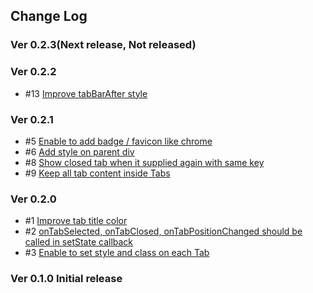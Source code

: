 ## Change Log

### Ver 0.2.3(Next release, Not released)


### Ver 0.2.2

  * #13 [Improve tabBarAfter style](https://github.com/georgeOsdDev/react-draggable-tab/issues/13)

### Ver 0.2.1

  * #5 [Enable to add badge / favicon like chrome](https://github.com/georgeOsdDev/react-draggable-tab/issues/5)
  * #6 [Add style on parent div](https://github.com/georgeOsdDev/react-draggable-tab/issues/6)
  * #8 [Show closed tab when it supplied again with same key](https://github.com/georgeOsdDev/react-draggable-tab/issues/8)
  * #9 [Keep all tab content inside Tabs](https://github.com/georgeOsdDev/react-draggable-tab/issues/9)

### Ver 0.2.0

  * #1 [Improve tab title color](https://github.com/georgeOsdDev/react-draggable-tab/issues/1)
  * #2 [onTabSelected, onTabClosed, onTabPositionChanged should be called in setState callback](https://github.com/georgeOsdDev/react-draggable-tab/issues/2)
  * #3 [Enable to set style and class on each Tab](https://github.com/georgeOsdDev/react-draggable-tab/issues/3)

### Ver 0.1.0 Initial release
